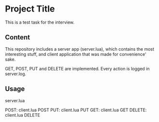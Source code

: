 # Project Title

This is a test task for the interview.

## Content

This repository includes a server app (server.lua), which contains the most interesting stuff, and client application that was made for convenience' sake.

GET, POST, PUT and DELETE are implemented. Every action is logged in server.log.

## Usage
server.lua <host> <port>

POST: client.lua <url> POST <key> <data>
PUT: client.lua <url> PUT <id> <data>
GET: client.lua <url> GET <id>
DELETE: client.lua <url> DELETE <id>
